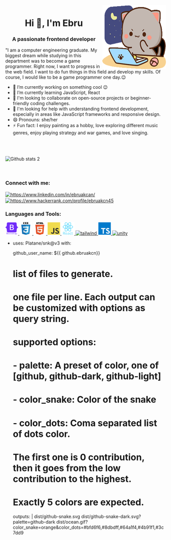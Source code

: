 <img src="peach-goma-pc-night-keyboard-smashing.gif" width="200px" height="200px" align="right" >
<h1 align="center">Hi 👋, I'm Ebru</h1>


<h3 align="center">A passionate frontend developer</h3>
<p>"I am a computer engineering graduate. My biggest dream while studying in this department was to become a game programmer. Right now, I want to progress in the web field. I want to do fun things in this field and develop my skills. Of course, I would like to be a game programmer one day.😉</p>

- 🔭 I’m currently working on something cool 😉
- 🌱 I’m currently learning JavaScript, React
- 👯 I'm looking to collaborate on open-source projects or beginner-friendly coding challenges.
- 🤔 I'm looking for help with understanding frontend development, especially in areas like JavaScript frameworks and responsive design.
- 😄 Pronouns: she/her
- ⚡ Fun fact: I enjoy painting as a hobby, love exploring different music genres, enjoy playing strategy and war games, and love singing.

<br><br><br>
![Github stats 2](https://github-readme-stats.vercel.app/api?username=ebruakcn&show_icons=true&theme=radical)
<br><br><br>

<h3 align="left">Connect with me:</h3>
<p align="left">
<a href="https://linkedin.com/in/https://www.linkedin.com/in/ebruakcan/" target="blank"><img align="center" src="https://raw.githubusercontent.com/rahuldkjain/github-profile-readme-generator/master/src/images/icons/Social/linked-in-alt.svg" alt="https://www.linkedin.com/in/ebruakcan/" height="30" width="40" /></a>
<a href="https://www.hackerrank.com/https://www.hackerrank.com/profile/ebruakcn45" target="blank"><img align="center" src="https://raw.githubusercontent.com/rahuldkjain/github-profile-readme-generator/master/src/images/icons/Social/hackerrank.svg" alt="https://www.hackerrank.com/profile/ebruakcn45" height="30" width="40" /></a>
</p>

<h3 align="left">Languages and Tools:</h3>
<p align="left"> <a href="https://getbootstrap.com" target="_blank" rel="noreferrer">
  <img src="https://raw.githubusercontent.com/devicons/devicon/master/icons/bootstrap/bootstrap-plain-wordmark.svg" alt="bootstrap" width="40" height="40"/> </a> <a href="https://www.w3schools.com/cs/" target="_blank" rel="noreferrer"> 
      <img src="https://raw.githubusercontent.com/devicons/devicon/master/icons/css3/css3-original-wordmark.svg" alt="css3" width="40" height="40"/> </a> <a href="https://git-scm.com/" target="_blank" rel="noreferrer">
          <img src="https://raw.githubusercontent.com/devicons/devicon/master/icons/html5/html5-original-wordmark.svg" alt="html5" width="40" height="40"/> </a> <a href="https://developer.mozilla.org/en-US/docs/Web/JavaScript" target="_blank" rel="noreferrer">
          <img src="https://raw.githubusercontent.com/devicons/devicon/master/icons/javascript/javascript-original.svg" alt="javascript" width="40" height="40"/> </a> <a href="https://reactjs.org/" target="_blank" rel="noreferrer"> 
            <img src="https://raw.githubusercontent.com/devicons/devicon/master/icons/react/react-original-wordmark.svg" alt="react" width="40" height="40"/> </a> <a href="https://reactnative.dev/" target="_blank" rel="noreferrer">
                <img src="https://www.vectorlogo.zone/logos/tailwindcss/tailwindcss-icon.svg" alt="tailwind" width="40" height="40"/> </a> <a href="https://www.typescriptlang.org/" target="_blank" rel="noreferrer">
                <img src="https://raw.githubusercontent.com/devicons/devicon/master/icons/typescript/typescript-original.svg" alt="typescript" width="40" height="40"/> </a> <a href="https://unity.com/" target="_blank" rel="noreferrer"> 
                  <img src="https://www.vectorlogo.zone/logos/unity3d/unity3d-icon.svg" alt="unity" width="40" height="40"/> </a> </p>



- uses: Platane/snk@v3
  with:
   
    github_user_name: ${{ github.ebruakcn}}

    # list of files to generate.
    # one file per line. Each output can be customized with options as query string.
    #
    #  supported options:
    #  - palette:     A preset of color, one of [github, github-dark, github-light]
    #  - color_snake: Color of the snake
    #  - color_dots:  Coma separated list of dots color.
    #                 The first one is 0 contribution, then it goes from the low contribution to the highest.
    #                 Exactly 5 colors are expected.
    outputs: |
      dist/github-snake.svg
      dist/github-snake-dark.svg?palette=github-dark
      dist/ocean.gif?color_snake=orange&color_dots=#bfd6f6,#8dbdff,#64a1f4,#4b91f1,#3c7dd9
